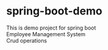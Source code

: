 # spring-boot-demo
This is demo project for spring boot
<br>
Employee Management System<br>
Crud operations
